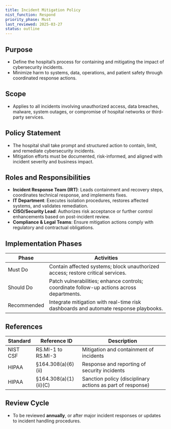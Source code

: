 ```yaml
---
title: Incident Mitigation Policy
nist_function: Respond
priority_phase: Must
last_reviewed: 2025-03-27
status: outline
---
```


## Purpose
- Define the hospital’s process for containing and mitigating the impact of cybersecurity incidents.
- Minimize harm to systems, data, operations, and patient safety through coordinated response actions.

## Scope
- Applies to all incidents involving unauthorized access, data breaches, malware, system outages, or compromise of hospital networks or third-party services.

## Policy Statement
- The hospital shall take prompt and structured action to contain, limit, and remediate cybersecurity incidents.
- Mitigation efforts must be documented, risk-informed, and aligned with incident severity and business impact.

## Roles and Responsibilities
- **Incident Response Team (IRT)**: Leads containment and recovery steps, coordinates technical response, and implements fixes.
- **IT Department**: Executes isolation procedures, restores affected systems, and validates remediation.
- **CISO/Security Lead**: Authorizes risk acceptance or further control enhancements based on post-incident review.
- **Compliance & Legal Teams**: Ensure mitigation actions comply with regulatory and contractual obligations.

## Implementation Phases

| Phase        | Activities                                                                 |
|--------------|-----------------------------------------------------------------------------|
| Must Do      | Contain affected systems; block unauthorized access; restore critical services. |
| Should Do    | Patch vulnerabilities; enhance controls; coordinate follow-up actions across departments. |
| Recommended  | Integrate mitigation with real-time risk dashboards and automate response playbooks. |

## References

| Standard | Reference ID             | Description                                        |
|----------|--------------------------|----------------------------------------------------|
| NIST CSF | RS.MI-1 to RS.MI-3        | Mitigation and containment of incidents            |
| HIPAA    | §164.308(a)(6)(ii)        | Response and reporting of security incidents       |
| HIPAA    | §164.308(a)(1)(ii)(C)     | Sanction policy (disciplinary actions as part of response) |

## Review Cycle
- To be reviewed **annually**, or after major incident responses or updates to incident handling procedures.
